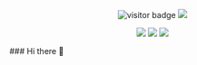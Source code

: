 <p align=center>
<img src="https://visitor-badge.laobi.icu/badge?page_id=Jamosf.Jamosf" alt="visitor badge"/> 
<a href="https://jamosf.github.io/"><img src="https://img.shields.io/badge/blog-@Jamosf-fd6f32.svg?style=flat&colorA=0083ea"></a>
</p>

<p align=center>
<a href="https://www.zhihu.com/people/jia-mo-si"><img src="https://img.shields.io/badge/%E7%9F%A5%E4%B9%8E-@Jamosf-fd6f32.svg?style=flat&colorA=0083ea"></a>
<a href="https://www.jianshu.com/u/725d5292c006"><img src="https://img.shields.io/badge/简书-@Jamosf-fd6f32.svg?style=flat&colorA=0083ea"></a>
<a href="http://blog.sina.com.cn/jiamosi"><img src="https://img.shields.io/badge/新浪-@Jamosf-fd6f32.svg?style=flat&colorA=0083ea"></a>
</p>
### Hi there 👋

<!--
**Jamosf/Jamosf** is a ✨ _special_ ✨ repository because its `README.md` (this file) appears on your GitHub profile.

Here are some ideas to get you started:

- 🔭 I’m currently working on ...
- 🌱 I’m currently learning ...
- 👯 I’m looking to collaborate on ...
- 🤔 I’m looking for help with ...
- 💬 Ask me about ...
- 📫 How to reach me: ...
- 😄 Pronouns: ...
- ⚡ Fun fact: ...
-->
